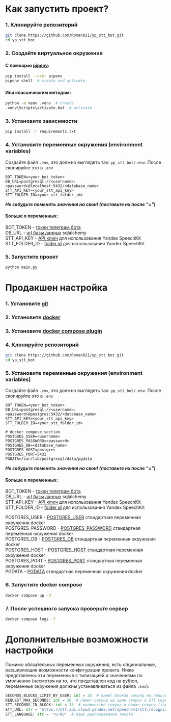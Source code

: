# Как запустить проект?

### 1. Клонируйте репозиторий

```bash
git clone https://github.com/Roman821/yp_stt_bot.git
cd yp_stt_bot
```

### 2. Создайте виртуальное окружение

#### С помощью [pipenv](https://pipenv.pypa.io/en/latest/):

```bash
pip install --user pipenv
pipenv shell  # create and activate
```

#### Или классическим методом:

```bash
python -m venv .venv  # create
.venv\Scripts\activate.bat  # activate
```

### 3. Установите зависимости

```bash
pip install -r requirements.txt
```

### 4. Установите переменные окружения (environment variables)

Создайте файл `.env`, это должно выглядеть так: `yp_stt_bot/.env`. После скопируйте это в `.env`

```dotenv
BOT_TOKEN=<your_bot_token>
DB_URL=postgresql://<username>:<password>@localhost:5432/<database_name>
STT_API_KEY=<your_stt_api_key>
STT_FOLDER_ID=<your_stt_folder_id>
```
_**Не забудьте поменять значения на свои! (поставьте их после "=")**_

#### Больше о переменных:
BOT_TOKEN - [токен телеграм бота](https://core.telegram.org/bots/tutorial#obtain-your-bot-token)<br>
DB_URL - [url базы данных](https://docs.sqlalchemy.org/en/20/core/engines.html#database-urls) sqlalchemy<br>
STT_API_KEY - [API ключ](https://cloud.yandex.ru/ru/docs/iam/concepts/authorization/api-key) для использования Yandex SpeechKit<br>
STT_FOLDER_ID - [folder id](https://cloud.yandex.ru/ru/docs/resource-manager/operations/folder/get-id) для использования Yandex SpeechKit

### 5. Запустите проект

```bash
python main.py
```

# Продакшен настройка

### 1. Установите [git](https://git-scm.com/book/en/v2/Getting-Started-Installing-Git)

### 2. Установите [docker](https://docs.docker.com/engine/install/)

### 3. Установите [docker compose plugin](https://docs.docker.com/compose/install/linux/)

### 4. Клонируйте репозиторий

```bash
git clone https://github.com/Roman821/yp_stt_bot.git
cd yp_stt_bot
```

### 5. Установите переменные окружения (environment variables)

Создайте файл `.env`, это должно выглядеть так: `yp_stt_bot/.env`. После скопируйте это в `.env`

```dotenv
BOT_TOKEN=<your_bot_token>
DB_URL=postgresql://<username>:<password>@postgres:5432/<database_name>
STT_API_KEY=<your_stt_api_key>
STT_FOLDER_ID=<your_stt_folder_id>

# docker compose section
POSTGRES_USER=<username>
POSTGRES_PASSWORD=<password>
POSTGRES_DB=<database_name>
POSTGRES_HOST=postgres
POSTGRES_PORT=5432
PGDATA=/var/lib/postgresql/data/pgdata
```
_**Не забудьте поменять значения на свои! (поставьте их после "=")**_

#### Больше о переменных:
BOT_TOKEN - [токен телеграм бота](https://core.telegram.org/bots/tutorial#obtain-your-bot-token)<br>
DB_URL - [url базы данных](https://docs.sqlalchemy.org/en/20/core/engines.html#database-urls) sqlalchemy<br>
STT_API_KEY - [API ключ](https://cloud.yandex.ru/ru/docs/iam/concepts/authorization/api-key) для использования Yandex SpeechKit<br>
STT_FOLDER_ID - [folder id](https://cloud.yandex.ru/ru/docs/resource-manager/operations/folder/get-id) для использования Yandex SpeechKit<br>

POSTGRES_USER - [POSTGRES_USER](https://hub.docker.com/_/postgres) стандартная переменная окружения docker<br>
POSTGRES_PASSWORD - [POSTGRES_PASSWORD](https://hub.docker.com/_/postgres) стандартная переменная окружения docker<br>
POSTGRES_DB - [POSTGRES_DB](https://hub.docker.com/_/postgres) стандартная переменная окружения docker<br>
POSTGRES_HOST - [POSTGRES_HOST](https://hub.docker.com/_/postgres) стандартная переменная окружения docker<br>
POSTGRES_PORT - [POSTGRES_PORT](https://hub.docker.com/_/postgres) стандартная переменная окружения docker<br>
PGDATA - [PGDATA](https://hub.docker.com/_/postgres) стандартная переменная окружения docker

### 6. Запустите docker compose

```bash
docker compose up -d
```

### 7. После успешного запуска проверьте сервер

```bash
docker compose logs -f
```


# Дополнительные возможности настройки

Помимо обязательных переменных окружения, есть опциональные, расширяющие возможности конфигурации проекта.
Ниже представлены эти переменные с типизацией и значениями по умолчанию
(несмотря на то, что представлен код на python, переменные окружения должны устанавливаться из файла `.env`).

```python
SECONDS_BLOCKS_LIMIT_BY_USER: int = 25  # лимит блоков секунд на пользователя
REQUEST_MAX_SECONDS: int = 30  # лимит секунд на один запрос в STT сервис
STT_SECONDS_IN_BLOCK: int = 15  # количество секунд в блоке секунд (тарификация происходит по блокам секунд)
STT_URL: str = 'https://stt.api.cloud.yandex.net/speech/v1/stt:recognize'  # url STT сервиса
STT_LANGUAGE: str = 'ru-RU'  # язык распознавания текста
```
